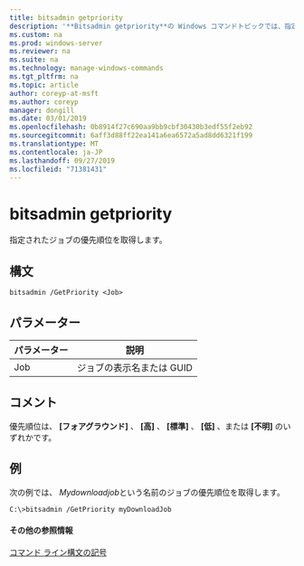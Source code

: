 ```yaml
---
title: bitsadmin getpriority
description: '**Bitsadmin getpriority**の Windows コマンドトピックでは、指定されたジョブの優先順位を取得します。'
ms.custom: na
ms.prod: windows-server
ms.reviewer: na
ms.suite: na
ms.technology: manage-windows-commands
ms.tgt_pltfrm: na
ms.topic: article
author: coreyp-at-msft
ms.author: coreyp
manager: dongill
ms.date: 03/01/2019
ms.openlocfilehash: 0b8914f27c690aa9bb9cbf30430b3edf55f2eb92
ms.sourcegitcommit: 6aff3d88ff22ea141a6ea6572a5ad8dd6321f199
ms.translationtype: MT
ms.contentlocale: ja-JP
ms.lasthandoff: 09/27/2019
ms.locfileid: "71381431"
---
```

# <a name="bitsadmin-getpriority"></a>bitsadmin getpriority

指定されたジョブの優先順位を取得します。

## <a name="syntax"></a>構文

```
bitsadmin /GetPriority <Job>
```

## <a name="parameters"></a>パラメーター

|パラメーター|説明|
|---------|-----------|
|Job|ジョブの表示名または GUID|

## <a name="remarks"></a>コメント

優先順位は、 **[フォアグラウンド]** 、 **[高]** 、 **[標準]** 、 **[低]** 、または **[不明]** のいずれかです。

## <a name="BKMK_examples"></a>例

次の例では、 *Mydownloadjob*という名前のジョブの優先順位を取得します。
```
C:\>bitsadmin /GetPriority myDownloadJob
```

#### <a name="additional-references"></a>その他の参照情報

[コマンド ライン構文の記号](command-line-syntax-key.md)
